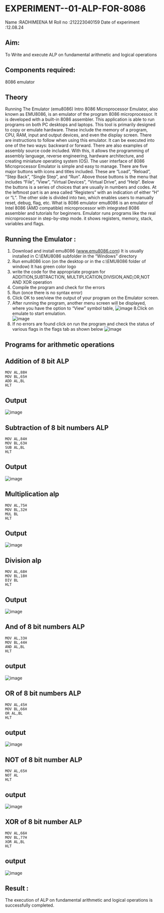# EXPERIMENT--01-ALP-FOR-8086
Name :RADHIMEENA M
Roll no :212223040159
Date of experiment :12.08.24
## Aim:
To Write and execute ALP on fundamental arithmetic and logical operations
## Components required:
8086  emulator 
## Theory 
Running The Emulator (emu8086) Intro 8086 Microprocessor Emulator, also known as EMU8086, is an emulator of the program 8086 microprocessor. It is developed with a built-in 8086 assembler. This application is able to run programs on both PC desktops and laptops. This tool is primarily designed to copy or emulate hardware. These include the memory of a program, CPU, RAM, input and output devices, and even the display screen. There are instructions to follow when using this emulator. It can be executed into one of the two ways: backward or forward. There are also examples of assembly source code included. With this, it allows the programming of assembly language, reverse engineering, hardware architecture, and creating miniature operating system (OS). The user interface of 8086 Microprocessor Emulator is simple and easy to manage. There are five major buttons with icons and titles included. These are “Load”, “Reload”, “Step Back”, “Single Step”, and “Run”. Above those buttons is the menu that includes “File”, “View”, “Virtual Devices”, “Virtual Drive”, and “Help”. Below the buttons is a series of choices that are usually in numbers and codes. At the leftmost part is an area called “Registers” with an indication of either “H” or “L”. The other side is divided into two, which enables users to manually reset, debug, flag, etc. What is 8086 emulator emu8086 is an emulator of Intel 8086 (AMD compatible) microprocessor with integrated 8086 assembler and tutorials for beginners. Emulator runs programs like the real microprocessor in step-by-step mode. it shows registers, memory, stack, variables and flags.

## Running the Emulator :
1.	Download and install emu8086 (www.emu8086.com) It is usually installed in C:\EMU8086 subfolder in the “Windows” directory
2.	  Run  emu8086 icon (on the desktop or in the c:\EMU8086 folder of window) It has green color logo
 3. write the code for the appropriate program for ADDITION,SUBTRACTION, MULTIPLICATION,DIVISION,AND,OR,NOT AND XOR operation
4.	 Compile the program and check for the errors 
5.	Run (once there is no syntax error) 
6.	Click OK to see/view the output of your program on the Emulator screen. 
7.	After running the program, another menu screen will be displayed, where you have the option to “View” symbol table,
![image](https://github.com/user-attachments/assets/a6b88f89-e193-4050-a472-c5e63c584308)
8.Click on emulate to start emulation.	 
![image](https://github.com/user-attachments/assets/81bbc5eb-8a75-45b3-bd08-7ef9a76104da)
9.	If no errors are found click on run the program and check the status of various flags in the flags tab as shown below 
![image](https://github.com/user-attachments/assets/d3a9bc65-0b9b-4db6-8069-f31168f8a80d)

## Programs for arithmetic  operations

## Addition  of 8 bit ALP 

```
MOV AL,88H
MOV BL,65H
ADD AL,BL
HLT
```

## Output  
 ![image](https://github.com/user-attachments/assets/492f06e4-ae6e-404f-8ec5-cd764384122d)

## Subtraction   of 8 bit numbers  ALP 
```
MOV AL,84H
MOV BL,63H
SUB AL,BL
HLT
``` 
## Output  
![image](https://github.com/user-attachments/assets/194f9832-85a9-43d4-9225-d46e66d61f0c)

## Multiplication alp 
```
MOV AL,75H
MOV BL,32H
MUL BL
HLT
```
 ## Output  

![image](https://github.com/user-attachments/assets/6f911ced-b8d1-4450-af2e-70fa39a0f77b)

## Division alp 
```
MOV AL,68H
MOV BL,18H
DIV BL
HLT
```
## Output  
![image](https://github.com/user-attachments/assets/5731581a-fdaa-4376-889e-742de73254a3)
## And of 8 bit numbers ALP
```
MOV AL,33H
MOV BL,44H
AND AL,BL
HLT
```
## output
![image](https://github.com/user-attachments/assets/a947dd2b-6600-48db-8bf8-e809d850f8fd)

## OR of 8 bit numbers ALP 
```
MOV AL,45H
MOV BL,66H
OR AL,BL
HLT
```
## output
![image](https://github.com/user-attachments/assets/ca6aef8e-e7fe-47ad-99fe-7f6368006899)
## NOT of 8 bit number ALP
```
MOV AL,65H
NOT AL
HLT
```
## output
![image](https://github.com/user-attachments/assets/8eb6cf80-2001-45e4-968b-f9b4cbd12df9)

## XOR of 8 bit number ALP
```
MOV AL,66H
MOV BL,77H
XOR AL,BL
HLT
```
## output
![image](https://github.com/user-attachments/assets/cdfba449-9a56-46c1-8af0-7418b3e03522)
## Result :
The execution of ALP on fundamental arithmetic and logical operations is successfully completed.

